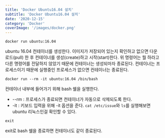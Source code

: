 ```yaml
---
title: 'Docker Ubuntu16.04 설치'
subtitle: 'Docker Ubuntu16.04 설치'
date: '2020-12-15'
category: 'Docker'
coverImage: '/images/docker.png'
---
```


```
docker run ubuntu:16.04
```

ubuntu 16.04 컨테이너를 생성한다.
이미지가 저장되어 있는지 확인하고 없으면 다운로드(pull) 한 후 컨테이너를 생성(create)하고 시작(start)한다.
위 명령어는 뭘 하라고 다른 명령어를 전달하지 않았기 때문에 컨테이너는 생성되마자 종료된다.
컨테이너는 프로세스이기 때문에 실행중인 프로세스가 없으면 컨테이너는 종료된다.

```
docker run --rm -it ubuntu:16.04 /bin/bash
```

컨테이너 내부에 들어가기 위해 bash 쉘을 실행한다.

- --rm : 프로세스가 종료되면 컨테이너가 자동으로 삭제되도록 한다.
- -it : 키보드 입력을 위해 -it 옵션을 준다.
  `cat /etc/issue`와 `ls`를 실행해보면 ubuntu 리눅스인걸 확인할 수 있다.

```
exit
```

exit로 bash 쉘을 종료하면 컨테이너도 같이 종료된다.
